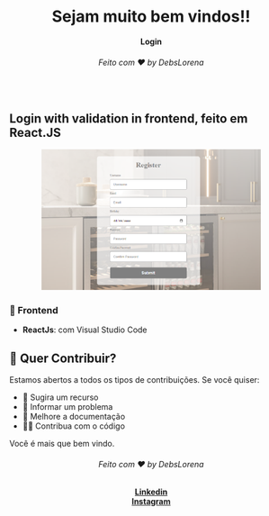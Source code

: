 <div align="center">
  <h1>Sejam muito bem vindos!!</h1>
  <strong>Login</strong>
  <h6>Feito com ❤️ by DebsLorena</h6>
</div>
<br>


## Login with validation in frontend, feito em React.JS

<div align="center">
    <img src="./print.PNG" alt="daily.dev" height="250">
   
</div>


### 🎨 Frontend

*  **ReactJs**: com Visual Studio Code


## 🙌 Quer Contribuir?

Estamos abertos a todos os tipos de contribuições. Se você quiser:
* 🤔 Sugira um recurso
* 🐛 Informar um problema
* 📖 Melhore a documentação
* 👨‍💻 Contribua com o código

Você é mais que bem vindo. 


<div align="center">
    <h6>Feito com ❤️ by DebsLorena</h6>
    <a href="https://www.linkedin.com/in/loredebs/"><strong>Linkedin</strong></a></br>
    <a href="https://www.instagram.com/debslorena/"><strong>Instagram</strong></a>
</div>

